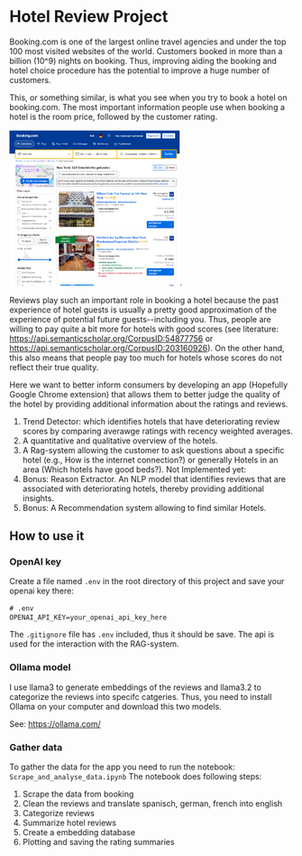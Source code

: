 # Hotel Review Project

Booking.com is one of the largest online travel agencies and under the top 100 most visited websites of the world. Customers booked in more than a billion (10^9) nights on booking. Thus, improving aiding the booking and hotel choice procedure has the potential to improve a huge number of customers. 

This, or something similar, is what you see when you try to book a hotel on booking.com.
The most important information people use when booking a hotel is the room price, followed by the customer rating.

<img src="pics/Booking_page.png" width="60%">.

Reviews play such an important role in booking a hotel because the past experience of hotel guests is usually a pretty good approximation of the experience of potential future guests--including you.
Thus, people are willing to pay quite a bit more for hotels with good scores (see literature: https://api.semanticscholar.org/CorpusID:54877756 or https://api.semanticscholar.org/CorpusID:203160926).
On the other hand, this also means that people pay too much for hotels whose scores do not reflect their true quality.

Here we want to better inform consumers by developing an app (Hopefully Google Chrome extension)  that allows them to better judge the quality of the hotel by providing additional information about the ratings and reviews.

1. Trend Detector: which identifies hotels that have deteriorating review scores by comparing averawge ratings with recency weighted averages.
2. A quantitative and qualitative overview of the hotels.
3. A Rag-system allowing the customer to ask questions about a specific hotel (e.g., How is the internet connection?) or generally Hotels in an area (Which hotels have good beds?).
Not Implemented yet:
4. Bonus: Reason Extractor. An NLP model that identifies reviews that are associated with deteriorating hotels, thereby providing additional insights.
5. Bonus: A Recommendation system allowing to find similar Hotels.


## How to use it

### OpenAI key
Create a file named `.env` in the root directory of this project and save your openai key there:

```plaintext
# .env
OPENAI_API_KEY=your_openai_api_key_here
```
The `.gitignore` file has `.env` included, thus it should be save. The api is used for the interaction with the RAG-system.



### Ollama model

I use llama3 to generate embeddings of the reviews and llama3.2 to categorize the reviews into specifc catgeries.
Thus, you need to install Ollama on your computer and download this two models.

See:
https://ollama.com/


### Gather data

To gather the data for the app you need to run the notebook: `Scrape_and_analyse_data.ipynb`
The notebook does following steps:

1. Scrape the data from booking
2. Clean the reviews and translate spanisch, german, french into english
3. Categorize reviews
4. Summarize hotel reviews
5. Create a embedding database 
6. Plotting and saving the rating summaries 






